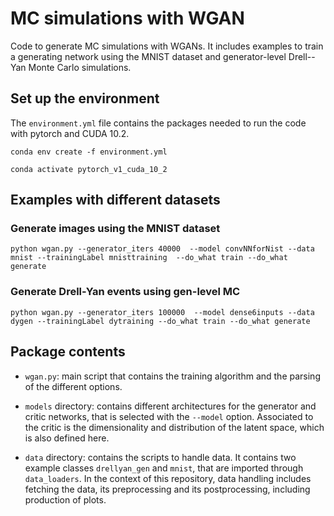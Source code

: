 # MC simulations with WGAN 

Code to generate MC simulations with WGANs. It includes examples to train a generating network using the MNIST dataset and generator-level Drell--Yan Monte Carlo simulations.

## Set up the environment 

The `environment.yml` file contains the packages needed to run the code with pytorch and CUDA 10.2. 


```conda env create -f environment.yml```

```conda activate pytorch_v1_cuda_10_2```

## Examples with different datasets

### Generate images using the MNIST dataset

```python wgan.py --generator_iters 40000  --model convNNforNist --data mnist --trainingLabel mnisttraining  --do_what train --do_what generate```

### Generate Drell-Yan events using gen-level MC

```python wgan.py --generator_iters 100000  --model dense6inputs --data dygen --trainingLabel dytraining --do_what train --do_what generate```


## Package contents

- `wgan.py`: main script that contains the training algorithm and the parsing of the different options.

- `models` directory: contains different architectures for the generator and critic networks, that is selected with the `--model` option. Associated to the critic is the dimensionality and distribution of the latent space, which is also defined here. 

- `data` directory: contains the scripts to handle data. It contains two example classes `drellyan_gen` and `mnist`, that are imported through `data_loaders`. In the context of this repository, data handling includes fetching the data, its preprocessing and its postprocessing, including production of plots. 


